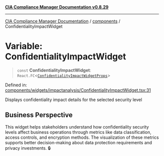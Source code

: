 [**CIA Compliance Manager Documentation v0.8.29**](../../README.md)

***

[CIA Compliance Manager Documentation](../../modules.md) / [components](../README.md) / ConfidentialityImpactWidget

# Variable: ConfidentialityImpactWidget

> `const` **ConfidentialityImpactWidget**: `React.FC`\<[`ConfidentialityImpactWidgetProps`](../widgets/impactanalysis/ConfidentialityImpactWidget/interfaces/ConfidentialityImpactWidgetProps.md)\>

Defined in: [components/widgets/impactanalysis/ConfidentialityImpactWidget.tsx:31](https://github.com/Hack23/cia-compliance-manager/blob/5836b4c74e2010cd05eca63c0016fd711c628ec9/src/components/widgets/impactanalysis/ConfidentialityImpactWidget.tsx#L31)

Displays confidentiality impact details for the selected security level

## Business Perspective

This widget helps stakeholders understand how confidentiality security levels
affect business operations through metrics like data classification, access controls,
and encryption methods. The visualization of these metrics supports better decision-making
about data protection requirements and privacy investments. 🔒

